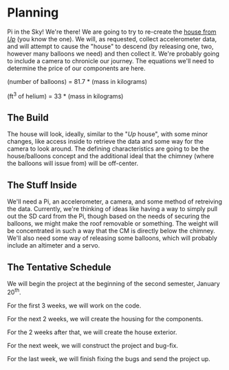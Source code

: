 # Planning
Pi in the Sky! We're there! We are going to try to re-create the [house from _Up_](https://i.ytimg.com/vi/39UQE3j4S8A/maxresdefault.jpg) (you know the one). We will, as requested, collect accelerometer data, and will attempt to cause the "house" to descend (by releasing one, two, however many balloons we need) and then collect it. We're probably going to include a camera to chronicle our journey. The equations we'll need to determine the price of our components are here.

(number of balloons) = 81.7 * (mass in kilograms)

(ft<sup>3</sup> of helium) = 33 * (mass in kilograms)
## The Build
The house will look, ideally, similar to the "_Up_ house", with some minor changes, like access inside to retrieve the data and some way for the camera to look around. The defining characteristics are going to be the house/balloons concept and the additional ideal that the chimney (where the balloons will issue from) will be off-center.
## The Stuff Inside
We'll need a Pi, an accelerometer, a camera, and some method of retreiving the data. Currently, we're thinking of ideas like having a way to simply pull out the SD card from the Pi, though based on the needs of securing the balloons, we might make the roof removable or something. The weight will be concentrated in such a way that the CM is directly below the chimney. We'll also need some way of releasing some balloons, which will probably include an altimeter and a servo.
## The Tentative Schedule
We will begin the project at the beginning of the second semester, January 20<sup>th</sup>.

For the first 3 weeks, we will work on the code.

For the next 2 weeks, we will create the housing for the components.

For the 2 weeks after that, we will create the house exterior.

For the next week, we will construct the project and bug-fix.

For the last week, we will finish fixing the bugs and send the project up.
